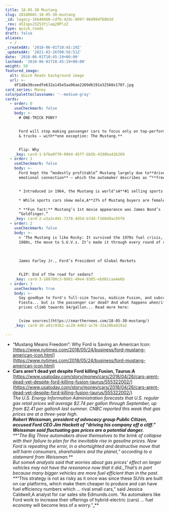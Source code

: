 ```yaml
---
title: 18.05.30 Mustang
slug: 20180601-18-05-30-mustang
_id: legacy-16646660-cdfb-42dc-8097-96d994f60b3d
_rev: 45Isps23253Yjlaq28PlzZ
type: quick_reads
draft: false
aliases:
  - /
_createdAt: '2018-06-01T10:45:19Z'
_updatedAt: '2021-03-26T00:56:51Z'
date: '2018-06-01T10:45:19+00:00'
lastmod: '2018-06-01T10:45:19+00:00'
weight: 50
featured_image:
  alt: Quick Reads background image
  url: >-
    df1d8e30ceedfe632a145e5aa96ae2269d6191e32560x1707.jpg
card_series: Money
colorpaletteclassname: '--medium-gray'
cards:
  - order: 0
    useCheckmark: false
    body: >-
      # ONE-TRICK PONY?


      Ford will stop making passenger cars to focus only on top-performing SUVs
      & trucks — with**one exception: The Mustang.**


      Flip: Why
    _key: card-1-b7be0ff0-0964-45ff-bb5b-4198ba41b269
  - order: 1
    useCheckmark: false
    body: >-
      Ford kept the “modestly profitable” Mustang largely due to**drivers’
      emotional connection** – which the automaker describes as “**freedom**.”


      * Introduced in 1964, the Mustang is world’sA**#1 selling sports car.**

      * While sports cars skew male,A**27% of Mustang buyers are female.**

      * **Fun fact:** Mustang’s 1st movie appearance was James Bond’s
      “Goldfinger.”
    _key: card-2-a3a3c491-72f8-4d5d-b7d4-f160d9ac95f0
  - order: 2
    useCheckmark: false
    body: >-
      > ‘The Mustang is like Rocky: It survived the 1970s fuel crisis, the glam
      1980s, the move to S.U.V.s. It’s made it through every round of cuts.’  
        
        
        
      James Farley Jr., Ford’s President of Global Markets


      FLIP: End of the road for sedans?
    _key: card-3-188700c3-0981-49e4-9305-ebd81caa4e6b
  - order: 3
    useCheckmark: true
    body: >-
      Say goodbye to Ford's full-size Taurus, midsize Fusion, and subcompact
      Fiesta... but is the passenger car dead? And what happens when/if gas
      prices climb towards $4/gallon... Read more here:


      [view sources](https://smarthernews.com/18-05-30-mustang/)
    _key: card-10-a91c93b2-ac20-4d63-ac76-32e10ba919a2

---
```

* “Mustang Means Freedom”: Why Ford is Saving an American Icon:  
[https://www.nytimes.com/2018/05/24/business/ford-mustang-american-icon.html](https://www.nytimes.com/2018/05/24/business/ford-mustang-american-icon.html)
* **Cars aren’t dead yet despite Ford killing Fusion, Taurus:A** [https://www.usatoday.com/story/money/cars/2018/04/26/cars-arent-dead-yet-despite-ford-killing-fusion-taurus/555322002/](https://www.usatoday.com/story/money/cars/2018/04/26/cars-arent-dead-yet-despite-ford-killing-fusion-taurus/555322002/)  
_The U.S. Energy Information Administration forecasts that U.S. regular gas retail prices will average $2.74 per gallon through September, up from $2.41 per gallonA last summer. CNBC reported this week that gas prices are at a three-year high._  
___**Robert Weissman, president of advocacy group Public Citizen, accused Ford CEO Jim Hackett of “driving his company off a cliff.” Weissman said fluctuating gas prices are a potential danger.**_  
**_“The Big Three automakers drove themselves to the brink of collapse with their failure to plan for the inevitable rise in gasoline prices. Now Ford is repeating the error, in a shortsighted and destructive move that will harm consumers, shareholders and the planet,” according to a statement from Weissman._**  
_But someA analysts said that worries about gas prices’ effect on larger vehicles may not have the resonance now that it did.__That’s in part because many bigger vehicles are more fuel efficient than in the past._  
**_“This strategy is not as risky as it once was since these SUVs are built on car platforms, which make them cheaper to produce and can have fuel efficiency numbers which … rival small cars,” said Jessica Caldwell,A analyst for car sales site Edmunds.com. “As automakers like Ford work to increase their offerings of hybrid-electric (cars) … fuel economy will become less of a worry.”_**